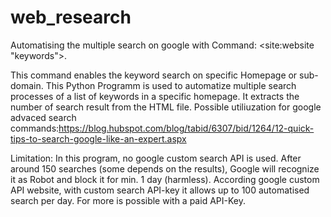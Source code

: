 # web_research
Automatising the multiple search on google with Command: <site:website "keywords">. 

This command enables the keyword search on specific Homepage or sub-domain. This Python Programm is used to automatize multiple search processes of a list of keywords in a specific homepage. It extracts the number of search result from the HTML file. 
Possible utiliuzation for google advaced search commands:https://blog.hubspot.com/blog/tabid/6307/bid/1264/12-quick-tips-to-search-google-like-an-expert.aspx

Limitation: In this program, no google custom search API is used. After around 150 searches (some depends on the results), Google will recognize it as Robot and block it for min. 1 day (harmless). According google custom API website, with custom search API-key it allows up to 100 automatised search per day. For more is possible with a paid API-Key. 
